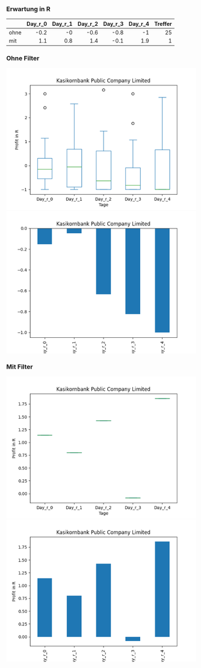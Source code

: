 ### Erwartung in R
|      |   Day_r_0 |   Day_r_1 |   Day_r_2 |   Day_r_3 |   Day_r_4 |   Treffer |
|:-----|----------:|----------:|----------:|----------:|----------:|----------:|
| ohne |      -0.2 |      -0   |      -0.6 |      -0.8 |      -1   |        25 |
| mit  |       1.1 |       0.8 |       1.4 |      -0.1 |       1.9 |         1 |

### Ohne Filter
![image info](./data/KPCPY_box_all.png)
![image info](./data/KPCPY_median_all.png)

### Mit Filter
![image info](./data/KPCPY_box_filtered.png)
![image info](./data/KPCPY_median_filtered.png)